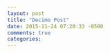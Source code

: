 ```yaml
---
layout: post
title: "Decimo Post"
date: 2015-11-24 07:20:33 -0500
comments: true
categories: 
---
```

